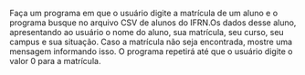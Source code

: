 Faça um programa em que o usuário digite a matrícula de um aluno e o programa busque no arquivo CSV de alunos do IFRN.Os dados desse aluno, apresentando ao usuário o nome do aluno, sua matrícula, seu curso, seu campus e sua situação. Caso a matrícula não seja encontrada, mostre uma mensagem informando isso. O programa repetirá até que o usuário digite o valor 0 para a matrícula.